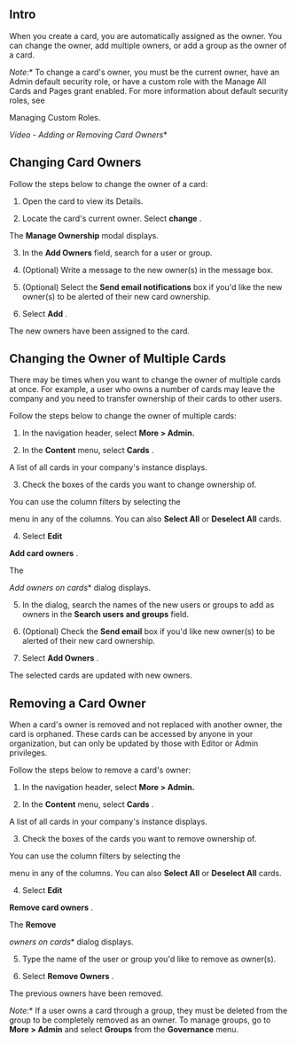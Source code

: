 

Intro
-------

When you create a card, you are automatically assigned as the owner. You can change the owner, add multiple owners, or add a group as the owner of a card.

*Note:**
 To change a card's owner, you must be the current owner, have an Admin default security role, or have a custom role with the Manage All Cards and Pages grant enabled. For more information about default security roles, see

Managing Custom Roles.

*Video - Adding or Removing Card Owners**

Changing Card Owners
----------------------

Follow the steps below to change the owner of a card:


 1. Open the card to view its Details.


 2. Locate the card's current owner. Select
 **change**
 .

The
 **Manage Ownership**
 modal displays.

3. In the
 **Add Owners**
 field, search for a user or group.


 4. (Optional) Write a message to the new owner(s) in the message box.


 5. (Optional) Select the
 **Send email notifications**
 box if you'd like the new owner(s) to be alerted of their new card ownership.


 6. Select
 **Add**
 .


 The new owners have been assigned to the card.


 Changing the Owner of Multiple Cards
--------------------------------------

There may be times when you want to change the owner of multiple cards at once. For example, a user who owns a number of cards may leave the company and you need to transfer ownership of their cards to other users.


 Follow the steps below to change the owner of multiple cards:


 1. In the navigation header, select
 **More > Admin.**


 2. In the
 **Content**
 menu, select
 **Cards**
 .


 A list of all cards in your company's instance displays.

3. Check the boxes of the cards you want to change ownership of.


 You can use the column filters by selecting the

menu in any of the columns. You can also
 **Select All**
 or
 **Deselect All**
 cards.

4. Select
 **Edit**
 >
 **Add card owners**
 .


 The

*Add owners on cards**
 dialog displays.


 5. In the dialog, search the names of the new users or groups to add as owners in the
 **Search users and groups**
 field.


 6. (Optional) Check the
 **Send email**
 box if you'd like new owner(s) to be alerted of their new card ownership.

7. Select
 **Add Owners**
 .


 The selected cards are updated with new owners.


 Removing a Card Owner
-----------------------

When a card's owner is removed and not replaced with another owner, the card is orphaned. These cards can be accessed by anyone in your organization, but can only be updated by those with Editor or Admin privileges.


 Follow the steps below to remove a card's owner:


 1. In the navigation header, select
 **More > Admin.**


 2. In the
 **Content**
 menu, select
 **Cards**
 .


 A list of all cards in your company's instance displays.

3. Check the boxes of the cards you want to remove ownership of.


 You can use the column filters by selecting the

menu in any of the columns. You can also
 **Select All**
 or
 **Deselect All**
 cards.

4. Select
 **Edit**
 >
 **Remove card owners**
 .


 The
 **Remove**

*owners on cards**
 dialog displays.


 5. Type the name of the user or group you'd like to remove as owner(s).

6. Select
 **Remove Owners**
 .


 The previous owners have been removed.

*Note:**
 If a user owns a card through a group, they must be deleted from the group to be completely removed as an owner. To manage groups, go to
 **More > Admin**
 and select
 **Groups**
 from the
 **Governance**
 menu.


